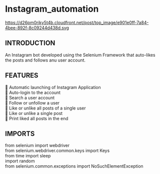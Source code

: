 # Instagram_automation

https://d26pm0riky5t4b.cloudfront.net/post/top_image/e901e0ff-7a84-4bee-892f-8c09244d438d.svg

## INTRODUCTION
An Instagram bot developed using the Selenium Framework that auto-likes the posts and follows anu user account.

## FEATURES
🔵 Automatic launching of Instagram Application <br/>
🔵 Auto-login to the account <br/>
🔵 Search a user account <br/>
🔵 Follow or unfollow a user <br/>
🔵 Like or unlike all posts of a single user <br/>
🔵 Like or unlike a single post <br/>
🔵 Print liked all posts in the end <br/>

## IMPORTS

<div class="bg-gray">
  from selenium import webdriver <br/>
  from selenium.webdriver.common.keys import Keys <br/>
  from time import sleep <br/>
  import random <br/>
  from selenium.common.exceptions import NoSuchElementException <br/>
</div>
